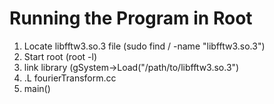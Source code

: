 # Running the Program in Root

1. Locate libfftw3.so.3 file (sudo find / -name "libfftw3.so.3")
2. Start root (root -l)
3. link library (gSystem->Load("/path/to/libfftw3.so.3")
4. .L fourierTransform.cc
5. main()
